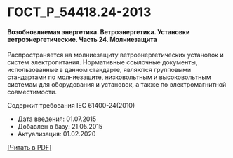# ГОСТ_Р_54418.24-2013

#### Возобновляемая энергетика. Ветроэнергетика. Установки ветроэнергетические. Часть 24. Молниезащита

Распространяется на молниезащиту ветроэнергетических установок и систем электропитания. Нормативные ссылочные документы, использованные в данном стандарте, являются групповыми стандартами по молниезащите, низковольтным и высоковольтным системам для оборудования и установок, а также по электромагнитной совместимости.

Содержит требования IEC 61400-24(2010)

- Дата введения: 01.07.2015
- Добавлен в базу: 21.05.2015
- Актуализация: 01.02.2020

<a href="https://standartgost.ru/g/ГОСТ_Р_54418.24-2013.pdf">[Читать в PDF]</a>